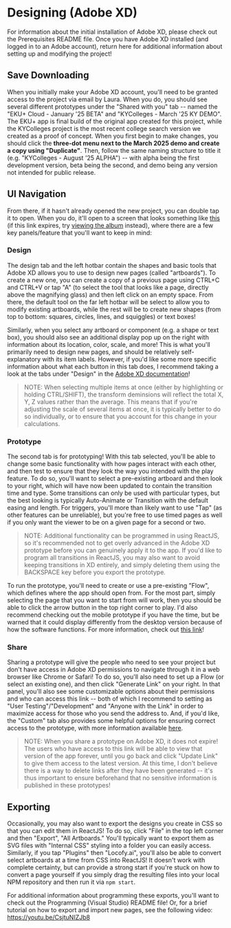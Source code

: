# Designing (Adobe XD)
For information about the initial installation of Adobe XD, please check out the Prerequisites README file. Once you have Adobe XD installed (and logged in to an Adobe account), return here for additional information about setting up and modifying the project!

## Save Downloading
When you initially make your Adobe XD account, you'll need to be granted access to the project via email by Laura. When you do, you should see several different prototypes under the "Shared with you" tab -- named the "EKU+ Cloud - January '25 BETA" and "KYColleges - March '25 KY DEMO". The EKU+ app is final build of the original app created for this project, while the KYColleges project is the most recent college search version we created as a proof of concept. When you first begin to make changes, you should click the **three-dot menu next to the March 2025 demo and create a copy using "Duplicate"**. Then, follow the same naming structure to title it (e.g. "KYColleges - August '25 ALPHA") -- with alpha being the first development version, beta being the second, and demo being any version not intended for public release.

## UI Navigation
From there, if it hasn't already opened the new project, you can double tap it to open. When you do, it'll open to a screen that looks something like [this](https://i.imgur.com/C58mTtk.png) (if this link expires, try [viewing the album](https://imgur.com/a/eUbtQCo) instead), where there are a few key panels/feature that you'll want to keep in mind:

### Design 
The design tab and the left hotbar contain the shapes and basic tools that Adobe XD allows you to use to design new pages (called "artboards"). To create a new one, you can create a copy of a previous page using CTRL+C and CTRL+V or tap "A" (to select the tool that looks like a page, directly above the magnifying glass) and then left click on an empty space. From there, the default tool on the far left hotbar will be select to allow you to modify existing artboards, while the rest will be to create new shapes (from top to bottom: squares, circles, lines, and squiggles) or text boxes! 

Similarly, when you select any artboard or component (e.g. a shape or text box), you should also see an additional display pop up on the right with information about its location, color, scale, and more! This is what you'll primarily need to design new pages, and should be relatively self-explanatory with its item labels. However, if you'd like some more specific information about what each button in this tab does, I recommend taking a look at the tabs under "Design" in the [Adobe XD documentation](https://helpx.adobe.com/xd/help/get-started-with-artboards-in-XD.html)!
> NOTE: When selecting multiple items at once (either by highlighting or holding CTRL/SHIFT), the transform deminsions will reflect the total X, Y, Z values rather than the average. This means that if you're adjusting the scale of several items at once, it is typically better to do so individually, or to ensure that you account for this change in your calculations.

### Prototype
The second tab is for prototyping! With this tab selected, you'll be able to change some basic functionality with how pages interact with each other, and then test to ensure that they look the way you intended with the play feature. To do so, you'll want to select a pre-existing artboard and then look to your right, which will have now been updated to contain the transition time and type. Some transitions can only be used with particular types, but the best looking is typically Auto-Animate or Transition with the default easing and length. For triggers, you'll more than likely want to use "Tap" (as other features can be unreliable), but you're free to use timed pages as well if you only want the viewer to be on a given page for a second or two. 
> NOTE: Additional functionality can be programmed in using ReactJS, so it's recommended not to get overly advanced in the Adobe XD prototype before you can genuinely apply it to the app. If you'd like to program all transitions in ReactJS, you may also want to avoid keeping transitions in XD entirely, and simply deleting them using the BACKSPACE key before you export the prototype.

To run the prototype, you'll need to create or use a pre-existing "Flow", which defines where the app should open from. For the most part, simply selecting the page that you want to start from will work, then you should be able to click the arrow button in the top right corner to play. I'd also recommend checking out the mobile prototype if you have the time, but be warned that it could display differently from the desktop version because of how the software functions. For more information, check out [this link](https://helpx.adobe.com/xd/help/preview-mobile.html)!

### Share
Sharing a prototype will give the people who need to see your project but don't have access in Adobe XD permissions to navigate through it in a web browser like Chrome or Safari! To do so, you'll also need to set up a Flow (or select an existing one), and then click "Generate Link" on your right. In that panel, you'll also see some customizable options about their permissions and who can access this link -- both of which I recommend to setting as "User Testing"/"Development" and "Anyone with the Link" in order to maximize access for those who you send the address to. And, if you'd like, the "Custom" tab also provides some helpful options for ensuring correct access to the prototype, with more information available [here](https://helpx.adobe.com/xd/help/share-designs-prototypes.html).
> NOTE: When you share a prototype on Adobe XD, it does not expire! The users who have access to this link will be able to view that version of the app forever, until you go back and click "Update Link" to give them access to the latest version. At this time, I don't believe there is a way to delete links after they have been generated -- it's thus important to ensure beforehand that no sensitive information is published in these prototypes!

## Exporting
Occasionally, you may also want to export the designs you create in CSS so that you can edit them in ReactJS! To do so, click "File" in the top left corner and then "Export", "All Artboards." You'll typically want to export them as SVG files with "Internal CSS" styling into a folder you can easily access. Similarly, if you tap "Plugins" then "Locofy.ai", you'll also be able to convert select artboards at a time from CSS into ReactJS! It doesn't work with complete certainty, but can provide a strong start if you're stuck on how to convert a page yourself if you simply drag the resulting files into your local NPM repository and then run it via `npm start`. 

For additional information about programming these exports, you'll want to check out the Programming (Visual Studio) README file!
Or, for a brief tutorial on how to export and import new pages, see the following video: https://youtu.be/CsjtuNIZJb8
